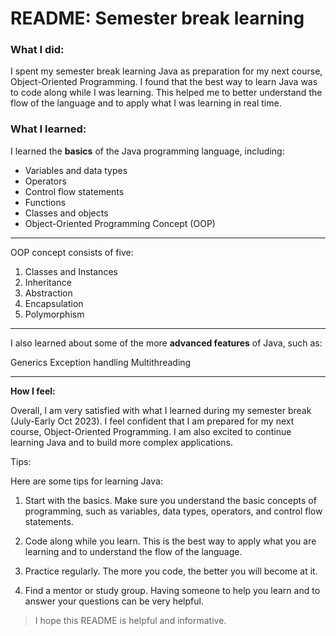 # README: Semester break learning

### What I did:

I spent my semester break learning Java as preparation for my next course, Object-Oriented Programming. 
I found that the best way to learn Java was to code along while I was learning. 
This helped me to better understand the flow of the language and to apply what I was learning in real time.

### What I learned:

I learned the **basics** of the Java programming language, including:

- Variables and data types
- Operators
- Control flow statements
- Functions
- Classes and objects
- Object-Oriented Programming Concept (OOP)

---
OOP concept consists of five:
1. Classes and Instances
2. Inheritance
3. Abstraction
4. Encapsulation
5. Polymorphism

---
I also learned about some of the more **advanced features** of Java, such as:

Generics
Exception handling
Multithreading

---
**How I feel:**

Overall, I am very satisfied with what I learned during my semester break (July-Early Oct 2023). 
I feel confident that I am prepared for my next course, Object-Oriented Programming. 
I am also excited to continue learning Java and to build more complex applications.

Tips:

Here are some tips for learning Java:

1. Start with the basics. Make sure you understand the basic concepts of programming, such as variables, 
data types, operators, and control flow statements.

2. Code along while you learn. This is the best way to apply what you are learning and 
to understand the flow of the language.

3. Practice regularly. The more you code, the better you will become at it.

4. Find a mentor or study group. Having someone to help you learn and to answer your questions can be very helpful.

> I hope this README is helpful and informative.
